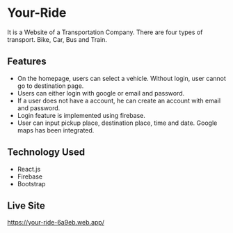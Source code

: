 # Your-Ride
It is a Website of a Transportation Company.
There are four types of transport. Bike, Car, Bus and Train.

## Features
- On the homepage, users can select a vehicle. Without login, user cannot go to destination page.
- Users can either login with google or email and password.
- If a user does not have a account, he can create an account with email and password.
- Login feature is implemented using firebase.
- User can input pickup place, destination place, time and date. Google maps has been integrated.

## Technology Used
- React.js
- Firebase
- Bootstrap


## Live Site
https://your-ride-6a9eb.web.app/ 
